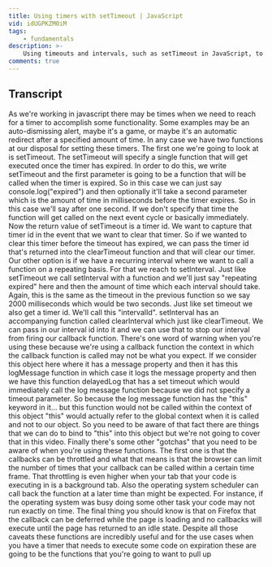 ```yaml
---
title: Using timers with setTimeout | JavaScript
vid: idUGPKZM0iM
tags:
    - fundamentals
description: >-
    Using timeouts and intervals, such as setTimeout in JavaScript, to execute code on timer expiration.
comments: true
---
```


## Transcript

As we're working in javascript there may be times when we need to reach for a timer to accomplish some functionality. Some examples may be an auto-dismissing alert, maybe it's a game, or maybe it's an automatic redirect after a specified amount of time. In any case we have two functions at our disposal for setting these timers. The first one we're going to look at is setTimeout. The setTimeout
will specify a single function that will get executed once the timer has expired. In order to do this, we write setTimeout and the first parameter is going to be a function that will be called when the timer is expired. So in this case we can just say console.log("expired") and then optionally it'll take a second parameter which is the amount of time in milliseconds before the timer expires. So in this case we'll say after one second. If we don't specify that time the function will get called on the next event cycle or basically immediately. Now the return value of setTimeout is a timer id. We want to capture that timer id in the event that we want to clear that timer. So if we wanted to clear this timer before the timeout has expired,  we can pass the timer id that's returned into the clearTimeout function and that will clear our timer. Our other option is if we have a recurring interval where we want to call a function on a repeating basis. For that we reach to setInterval. Just like setTimeout we call setInterval with a function and we'll just say "repeating expired" here and then the amount of time which each interval should take. Again, this is the same as the timeout in the previous function so we say 2000 milliseconds which would be two seconds. Just like set timeout we also get a timer id. We'll call this "intervalId". setInterval has an accompanying function called clearInterval which just like clearTimeout. We can pass in our interval id into it and we can use that to stop our interval from firing our callback function. There's one word of warning when you're using these because we're using a callback function the context in which the callback function is called may not be what you expect. If we consider this object here where it has a message property and then it has this logMessage function in which case it logs the message property and then we have this function delayedLog that has a set timeout which would immediately call the log message function because we did not specify a timeout parameter. So because the log message function has the "this" keyword in it... but this function would not be called within the context of this object "this" would actually refer to the global context when it is called and not to our object. So you need to be aware of that fact there are things that we can do to bind to "this" into this object but we're not going to cover that in this video. Finally there's some other "gotchas" that you need to be aware of when you're using these functions. The first one is that the callbacks can be throttled and what that means is that the browser can limit the number of times that your callback can be called within a certain time frame. That throttling is even higher when your tab that your code is executing in is a background tab. Also the operating system scheduler can call back the function at a later time than might be expected. For instance, if the operating system was busy doing some other task your code may not run exactly on time. The final thing you should know is that on Firefox that the callback can be deferred while the page is loading and no callbacks will execute until the page has returned to an idle state. Despite all those caveats these functions are incredibly useful and for the use cases when you have a timer that needs to execute some code on expiration these are going to be the functions that you're going to want to pull up